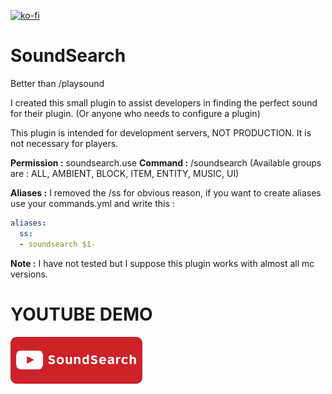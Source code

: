 [![ko-fi](https://ko-fi.com/img/githubbutton_sm.svg)](https://ko-fi.com/R6R3VYU8L)

# SoundSearch
 Better than /playsound

I created this small plugin to assist developers in finding the perfect sound for their plugin. (Or anyone who needs to configure a plugin)

This plugin is intended for development servers, NOT PRODUCTION. It is not necessary for players.

**Permission :** soundsearch.use
**Command :** /soundsearch
(Available groups are : ALL, AMBIENT, BLOCK, ITEM, ENTITY, MUSIC, UI)

**Aliases :** I removed the /ss for obvious reason, if you want to create aliases use your commands.yml and write this :
```yaml
aliases:
  ss:
  - soundsearch $1-
```

**Note :** I have not tested but I suppose this plugin works with almost all mc versions.

# YOUTUBE DEMO
[![IMAGE ALT TEXT HERE](VideoButton.png)](https://www.youtube.com/watch?v=oOVVEfuenkM)
